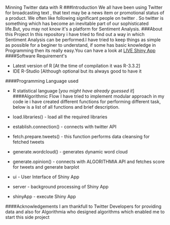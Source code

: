 Minning Twitter data with R
###Introduction
We all have been using Twitter for broadcasting text , that text may be a news item or promotional status of a product. We often like following significant people on twitter . So twitter is something which has become an inevitable part of our sophisticated life.But, you may not know it's a platform for Sentiment Analysis.
###About this Project
In this repository i have tried to find out a way in which Sentiment Analysis can be performed.I have tried to keep things as simple as possible for a beginer to understand, if some has basic knowledge in Programming then its really easy.You can have a look at [LIVE Shiny App](https://erjpsingh.shinyapps.io/opinion_analysis/)
####Software Requirement's
 * Latest version of R [At the time of compilation it was R-3.3.2]
 * IDE R-Studio [Although optional but its always good to have it
 
####Programming Language used
* R statistical language [_you might have already guessed it_]
####Algorithmic Flow
I have tried to implement modular approach in my code ie i have created different functions for performing different task, below is a list of all functions and brief description.

* load.libraries() - load all the required libraries
* establish.connection() - connects with twitter API 
* fetch.prepare.tweets() - this function performs data cleansing for fetched tweets
* generate.wordcloud() - generates dynamic word cloud 
* generate.opinion() - connects with ALGORITHMIA API and fetches score for tweets and generate barplot
* ui - User Interface of Shiny App
* server -  background processing of Shiny App
* shinyApp - execute Shiny App

####Acknowledgements
I am thankfull to Twitter Developers for providing data and also for Algorithmia who designed algorithms which enabled me to start this side project 

